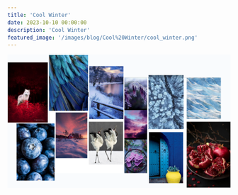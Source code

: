 ```yaml
---
title: 'Cool Winter'
date: 2023-10-10 00:00:00
description: 'Cool Winter'
featured_image: '/images/blog/Cool%20Winter/cool_winter.png'
---
```


![](/images/blog/Cool%20Winter/mood_board.png)

